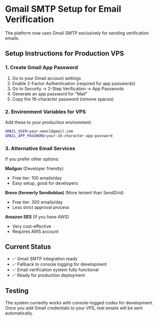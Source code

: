 # Gmail SMTP Setup for Email Verification

The platform now uses Gmail SMTP exclusively for sending verification emails.

## Setup Instructions for Production VPS

### 1. Create Gmail App Password
1. Go to your Gmail account settings
2. Enable 2-Factor Authentication (required for app passwords)
3. Go to Security → 2-Step Verification → App Passwords
4. Generate an app password for "Mail"
5. Copy the 16-character password (remove spaces)

### 2. Environment Variables for VPS
Add these to your production environment:

```bash
GMAIL_USER=your-email@gmail.com
GMAIL_APP_PASSWORD=your-16-character-app-password
```

### 3. Alternative Email Services
If you prefer other options:

**Mailgun** (Developer friendly)
- Free tier: 100 emails/day
- Easy setup, good for developers

**Brevo (formerly Sendinblue)** (More lenient than SendGrid)
- Free tier: 300 emails/day
- Less strict approval process

**Amazon SES** (If you have AWS)
- Very cost-effective
- Requires AWS account

## Current Status
- ✅ Gmail SMTP integration ready
- ✅ Fallback to console logging for development
- ✅ Email verification system fully functional
- ✅ Ready for production deployment

## Testing
The system currently works with console-logged codes for development. Once you add Gmail credentials to your VPS, real emails will be sent automatically.